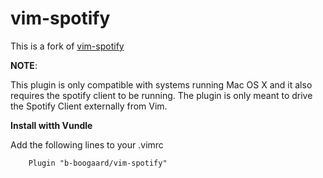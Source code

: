 vim-spotify
===========

This is a fork of [vim-spotify](https://github.com/dphase/dphase-vim/tree/master/bundle/vim-spotify)



__NOTE__:

This plugin is only compatible with systems running Mac OS X and it also requires the spotify client to be running. The plugin is
only meant to drive the Spotify Client externally from Vim.


__Install witth Vundle__

Add the following lines to your .vimrc

```vimL
    Plugin "b-boogaard/vim-spotify"
```

